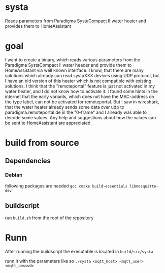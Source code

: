 # systa
Reads parameters from Paradigma SystaCompact II water heater and provides them to HomeAssistant

# goal
I want to create a binary, which reads various parameters from the Paradigma SystaCompact II water header and provide them to HomeAssistant via well known interface.
I know, that there are many solutions which already can read systaXXX devices using UDP protocol, but I have an old version of this heater which is not compatible
with existing solutions. I think that the "remoteportal" feature is just not activated in my water heater, and I do not know how to activate it. I found some hints 
in the internet that the early variants, which does not have the MAC-address on the type label, can not be activated for remoteportal.
But I saw in wireshark, that the water heater already sends some data over udp to paradigma.remoteportal.de in the "0-frame" and I already was able to decode some
values.
Any help and suggestions about how the values can be sent to HomeAssistant are appreciated.

# build from source

## Dependencies

### Debian
following packages are needed
`gcc cmake build-essentials libmosquitto-dev`

## buildscript
run `build.sh` from the root of the repository

# Runn
After running the buildscript the executable is located in `build/src/systa`

runn it with the parameters like so `./systa <mqtt_host> <mqtt_user> <mqtt_passwd>`

